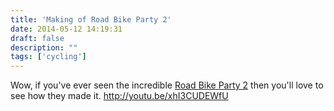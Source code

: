 ```yaml
---
title: 'Making of Road Bike Party 2'
date: 2014-05-12 14:19:31
draft: false
description: ""
tags: ['cycling']
---
```


Wow, if you've ever seen the incredible [Road Bike Party 2](http://youtu.be/HhabgvIIXik) then you'll love to see how they made it. http://youtu.be/xhI3CUDEWfU